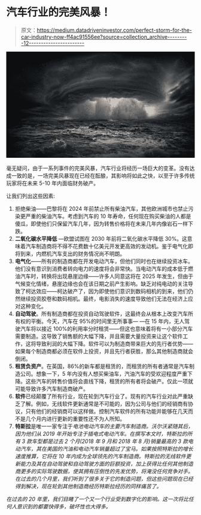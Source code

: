 # 汽车行业的完美风暴！

> 原文：<https://medium.datadriveninvestor.com/perfect-storm-for-the-car-industry-now-ff4ac91556ee?source=collection_archive---------12----------------------->

![](img/e04b12045180b6b4c441a27a85fc9d18.png)

毫无疑问，由于一系列事件的完美风暴，汽车行业将经历一场巨大的变革。没有达成一致的是，一场完美风暴现在已经在酝酿，其影响将如此之快，以至于许多传统玩家将在未来 5-10 年内面临财务破产。

让我们列出这些因素:

1.  拒绝柴油——巴黎将在 2024 年前禁止所有柴油汽车，其他欧洲城市也禁止污染更严重的柴油汽车。考虑到汽车的 10 年寿命，任何现在购买柴油的人都是傻瓜，即使他们只保留汽车几年，因为转售价格将在未来几年内像岩石一样下跌。
2.  **二氧化碳水平降低** —欧盟试图在 2030 年前将二氧化碳水平降低 30%。这意味着汽车制造商将不得不花费数十亿美元开发更高效的发动机。鉴于电气化即将到来，内燃机汽车支出的财务情况尚不明朗。
3.  **电气化**——所有的制造商都在开发电动汽车，但他们同时也在继续投资冰车。他们没有意识到消费者转向电力的速度将会非常快。当电动汽车的成本低于燃油汽车时，转换将出现悬崖边缘——许多人同意这将在 2025 年发生，但由于气候变化情绪，悬崖边缘也会在该日期之前产生影响。缺乏对纯电动的关注导致了柯达效应——柯达破产了，因为即使他们意识到数码相机的到来，他们仍然继续投资胶卷和数码相机。最终，电影消失的速度导致他们无法在经济上应对这种变化。
4.  **自动驾驶**。所有制造商都在投资自动驾驶软件，这最终会从根本上改变汽车所有权的平衡。今天，汽车在 95%的时间里无所事事— —在 15 年内，无人驾驶汽车将以接近 100%的利用率分时租赁——但这也意味着将有一小部分汽车需要制造。这导致了销售额的大幅下降，并且需要大量投资来让这个软件工作，这将导致利润的大幅下降。软件可以为制造商带来巨大的先行者优势——如果每个制造商都必须在软件上投资，并且先行者获胜，那么其他制造商就会倒闭。
5.  **租赁负资产**。在英国，86%的新车都是租赁的，而租赁的所有者通常是汽车制造公司。想象一下，5 年内没有人想买柴油车，汽油汽车的受欢迎程度严重下降。这些汽车的转售价值将会直线下降，租赁的所有者将会破产。仅此一项就可能导致许多汽车制造商破产。
6.  **软件**已经颠覆了所有行业，现在轮到汽车行业了。现有的汽车行业对此严重缺乏了解。例如，无线软件更新通常是不可能的，因为公司与他们的经销商有协议，只有他们的经销商可以这样做。控制汽车软件的所有功能并能够在几天而不是几个月内进行更新的重要性还不为人所知。
7.  **特斯拉**是唯一一家专注于*电池电动汽车的主要汽车制造商。沃尔沃紧随其后，因为他们从 2019 年开始专注于插电式电动汽车。在撰写本文时，特斯拉的所有 3 款车型都是过去 2 个月(2018 年 9 月和 2018 年 8 月)销量最高的 3 款电动汽车，其在美国的汽油和电动汽车销量超过了宝马。如果按照特斯拉的增长速度推算，它将在 10 年内成为全球领先的汽车制造商。特斯拉的无线软件更新能力及其在自动驾驶和自动驾驶方面的巨额投资，加上获得比任何其他制造商更多的实际驾驶数据，使其拥有压倒性的先发优势，将淹没任何竞争对手。在过去的几个月里，我们听到了很多关于它的制造问题，但这些问题现在已经得到解决，现在轮到其他制造商经历特斯拉经历的同样痛苦了。*

*在过去的 20 年里，我们目睹了一个又一个行业受到数字化的影响。这一次将比任何人意识到的都要快得多，破坏性也大得多。*